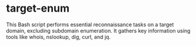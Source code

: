 # target-enum
This Bash script performs essential reconnaissance tasks on a target domain, excluding subdomain enumeration. It gathers key information using tools like whois, nslookup, dig, curl, and jq.
